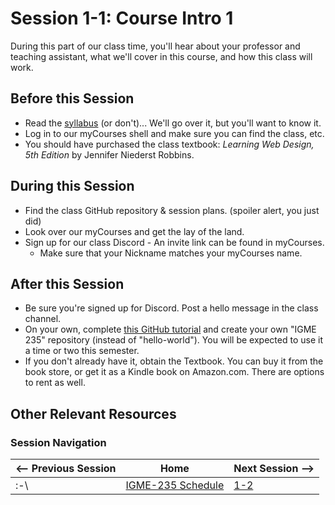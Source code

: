 # Session 1-1: Course Intro 1

During this part of our class time, you'll hear about your professor and teaching assistant, what we'll cover in this course, and how this class will work.

## Before this Session

  - Read the [syllabus](../syllabus.md) (or don't)... We'll go over it, but you'll want to know it.
  - Log in to our myCourses shell and make sure you can find the class, etc.
  - You should have purchased the class textbook: *Learning Web Design, 5th Edition* by Jennifer Niederst Robbins.

## During this Session
  - Find the class GitHub repository & session plans.  (spoiler alert, you just did)
  - Look over our myCourses and get the lay of the land.
  - Sign up for our class Discord - An invite link can be found in myCourses.
    -  Make sure that your Nickname matches your myCourses name.

## After this Session
  - Be sure you're signed up for Discord.  Post a hello message in the class channel.
  - On your own, complete [this GitHub tutorial](https://guides.github.com/activities/hello-world/) and create your own "IGME 235" repository (instead of "hello-world").  You will be expected to use it a time or two this semester.
  - If you don't already have it, obtain the Textbook.  You can buy it from the book store, or get it as a Kindle book on Amazon.com.  There are options to rent as well.

## Other Relevant Resources

### Session Navigation

| <-- Previous Session |               Home                  | Next Session --> |
| -------------------- | ------------------------------------| ---------------- |
|   :-\                | [IGME-235 Schedule](../schedule.md) |   [1-2](1-2.md)  |
